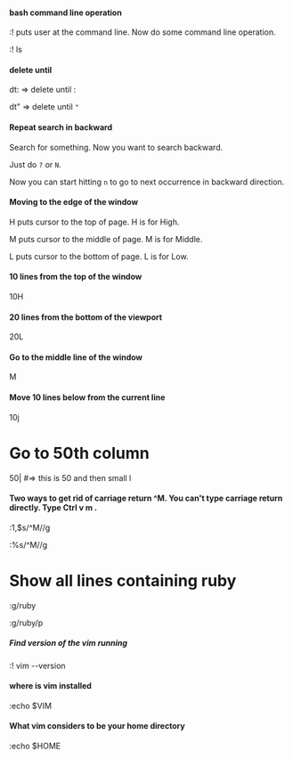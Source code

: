 #### bash command line operation

:! puts user at the command line. Now do some command line operation.

:! ls

#### delete until

dt: => delete until :

dt" => delete until `"`

#### Repeat search in backward

Search for something. Now you want to search backward.

Just do `?` or `N`.

Now you can start hitting `n` to go to next occurrence in backward direction.

#### Moving to the edge of the window

H puts cursor to the top of page. H is for High.

M puts cursor to the middle of page. M is for Middle.

L puts cursor to the bottom of page. L is for Low.

#### 10 lines from the top of the window

10H

#### 20 lines from the bottom of the viewport

20L

#### Go to the **middle** line of the window

M

#### Move 10 lines below from the current line

10j

# Go to 50th column

50| #=> this is 50 and then small l

#### Two ways to get rid of carriage return ^M. You can't type carriage return directly. Type Ctrl v m .

:1,$s/^M//g

:%s/^M//g

# Show all lines containing ruby

:g/ruby

:g/ruby/p

##### Find version of the vim running

:! vim --version

#### where is vim installed

:echo $VIM

#### What vim considers to be your home directory

:echo $HOME
